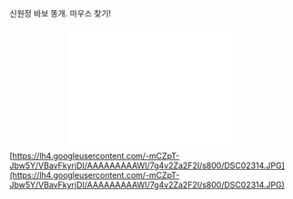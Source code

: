신원정 바보 똥개.
마우스 찾기!

<p align="center">
<iframe src="//player.vimeo.com/video/77317901?title=0&amp;byline=0&amp;portrait=0&amp;autoplay=1&amp;loop=1" width="300" height="205" frameborder="0" webkitallowfullscreen mozallowfullscreen allowfullscreen></iframe>

[https://lh4.googleusercontent.com/-mCZpT-Jbw5Y/VBavFkyrjDI/AAAAAAAAAWI/7g4v2Za2F2I/s800/DSC02314.JPG](https://lh4.googleusercontent.com/-mCZpT-Jbw5Y/VBavFkyrjDI/AAAAAAAAAWI/7g4v2Za2F2I/s800/DSC02314.JPG)
</p>